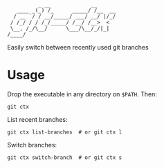 ```
          _ __             __      
   ____ _(_) /_      _____/ /__  __
  / __ `/ / __/_____/ ___/ __/ |/_/
 / /_/ / / /_/_____/ /__/ /__>  <  
 \__, /_/\__/      \___/\__/_/|_|  
/____/                             
```

Easily switch between recently used git branches

Usage
=====

Drop the executable in any directory on `$PATH`. Then:

    git ctx

List recent branches:

    git ctx list-branches  # or git ctx l

Switch branches:

    git ctx switch-branch  # or git ctx s
